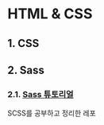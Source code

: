 # HTML & CSS
## 1. CSS
## 2. Sass
### 2.1. [Sass 튜토리얼](https://github.com/jong-k/code)
SCSS를 공부하고 정리한 레포